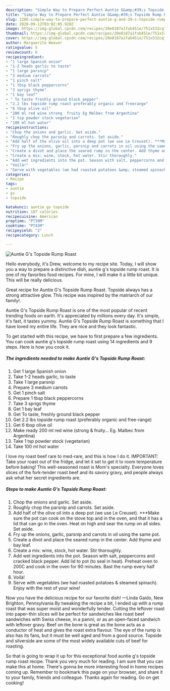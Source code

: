 ```yaml
---
description: "Simple Way to Prepare Perfect Auntie G&amp;#39;s Topside Rump Roast"
title: "Simple Way to Prepare Perfect Auntie G&amp;#39;s Topside Rump Roast"
slug: 2286-simple-way-to-prepare-perfect-auntie-g-and-39-s-topside-rump-roast
date: 2020-09-12T03:02:05.928Z
image: https://img-global.cpcdn.com/recipes/20e8187a1fab451e/751x532cq70/auntie-gs-topside-rump-roast-recipe-main-photo.jpg
thumbnail: https://img-global.cpcdn.com/recipes/20e8187a1fab451e/751x532cq70/auntie-gs-topside-rump-roast-recipe-main-photo.jpg
cover: https://img-global.cpcdn.com/recipes/20e8187a1fab451e/751x532cq70/auntie-gs-topside-rump-roast-recipe-main-photo.jpg
author: Marguerite Weaver
ratingvalue: 5
reviewcount: 6
recipeingredient:
- "1 large Spanish onion"
- "1-2 heads garlic to taste"
- "1 large parsnip"
- "3 medium carrots"
- "1 pinch salt"
- "1 tbsp black peppercorns"
- "3 sprigs thyme"
- "1 bay leaf"
- " To taste freshly ground black pepper"
- "2.2 lbs topside rump roast preferably organic and freerange"
- "6 tbsp olive oil"
- "200 ml red wine strong  fruity Eg Malbec from Argentina"
- "1 tsp powder stock vegetarian"
- "100 ml hot water"
recipeinstructions:
- "Chop the onions and garlic. Set aside."
- "Roughly chop the parsnip and carrots. Set aside."
- "Add half of the olive oil into a deep pot (we use Le Creuset). ***Make sure the pot can cook on the stove top and in the oven, and that it has a lid that can go in the oven. Heat on high and sear the rump on all sides. Set aside."
- "Fry up the onions, garlic, parsnip and carrots in oil using the same pot."
- "Create a divot and place the seared rump in the center. Add thyme and bay leaf."
- "Create a mix: wine, stock, hot water. Stir thoroughly."
- "Add wet ingredients into the pot. Season with salt, peppercorns and cracked black pepper. Add lid to pot (to seal in heat). Preheat oven to 200C and cook in the oven for 90 minutes. Bast the rump every half hour."
- "Voilà!"
- "Serve with vegetables (we had roasted potatoes &amp; steamed spinach). Enjoy with the rest of your wine!"
categories:
- Recipe
tags:
- auntie
- gs
- topside

katakunci: auntie gs topside 
nutrition: 107 calories
recipecuisine: American
preptime: "PT39M"
cooktime: "PT43M"
recipeyield: "2"
recipecategory: Lunch

---
```



![Auntie G&#39;s Topside Rump Roast](https://img-global.cpcdn.com/recipes/20e8187a1fab451e/751x532cq70/auntie-gs-topside-rump-roast-recipe-main-photo.jpg)

Hello everybody, it's Drew, welcome to my recipe site. Today, I will show you a way to prepare a distinctive dish, auntie g&#39;s topside rump roast. It is one of my favorites food recipes. For mine, I will make it a little bit unique. This will be really delicious.

Great recipe for Auntie G&#39;s Topside Rump Roast. Topside always has a strong attractive glow. This recipe was inspired by the matriarch of our family!.

Auntie G&#39;s Topside Rump Roast is one of the most popular of recent trending foods on earth. It's appreciated by millions every day. It's simple, it's fast, it tastes yummy. Auntie G&#39;s Topside Rump Roast is something that I have loved my entire life. They are nice and they look fantastic.


To get started with this recipe, we have to first prepare a few ingredients. You can cook auntie g&#39;s topside rump roast using 14 ingredients and 9 steps. Here is how you cook it.

<!--inarticleads1-->

##### The ingredients needed to make Auntie G&#39;s Topside Rump Roast:

1. Get 1 large Spanish onion
1. Take 1-2 heads garlic, to taste
1. Take 1 large parsnip
1. Prepare 3 medium carrots
1. Get 1 pinch salt
1. Prepare 1 tbsp black peppercorns
1. Take 3 sprigs thyme
1. Get 1 bay leaf
1. Get  To taste, freshly ground black pepper
1. Get 2.2 lbs topside rump roast (preferably organic and free-range)
1. Get 6 tbsp olive oil
1. Make ready 200 ml red wine (strong &amp; fruity... Eg. Malbec from Argentina)
1. Take 1 tsp powder stock (vegetarian)
1. Take 100 ml hot water


I love my roast beef rare to med-rare, and this is how I do it. IMPORTANT: Take your roast out of the fridge, and let it set to get it to room temperature before baking! This well-seasoned roast is Mom&#39;s specialty. Everyone loves slices of the fork-tender roast beef and its savory gravy, and people always ask what her secret ingredients are. 

<!--inarticleads2-->

##### Steps to make Auntie G&#39;s Topside Rump Roast:

1. Chop the onions and garlic. Set aside.
1. Roughly chop the parsnip and carrots. Set aside.
1. Add half of the olive oil into a deep pot (we use Le Creuset). ***Make sure the pot can cook on the stove top and in the oven, and that it has a lid that can go in the oven. Heat on high and sear the rump on all sides. Set aside.
1. Fry up the onions, garlic, parsnip and carrots in oil using the same pot.
1. Create a divot and place the seared rump in the center. Add thyme and bay leaf.
1. Create a mix: wine, stock, hot water. Stir thoroughly.
1. Add wet ingredients into the pot. Season with salt, peppercorns and cracked black pepper. Add lid to pot (to seal in heat). Preheat oven to 200C and cook in the oven for 90 minutes. Bast the rump every half hour.
1. Voilà!
1. Serve with vegetables (we had roasted potatoes &amp; steamed spinach). Enjoy with the rest of your wine!


Now you have the delicious recipe for our favorite dish! —Linda Gaido, New Brighton, Pennsylvania By tweaking the recipe a bit, I ended up with a rump roast that was super moist and wonderfully tender. Cutting the leftover roast into paper-thin slices will be perfect for sandwiches like roast beef sandwiches with Swiss cheese, in a panini, or as an open-faced sandwich with leftover gravy. Beef on the bone is great as the bone acts as a conductor of heat and gives the roast extra flavour. The eye of the rump is also has its fans, but it must be well aged and from a good source. Topside and silverside are some of the most widely available cuts of beef for roasting. 

So that is going to wrap it up for this exceptional food auntie g&#39;s topside rump roast recipe. Thank you very much for reading. I am sure that you can make this at home. There's gonna be more interesting food in home recipes coming up. Remember to bookmark this page on your browser, and share it to your family, friends and colleague. Thanks again for reading. Go on get cooking!

